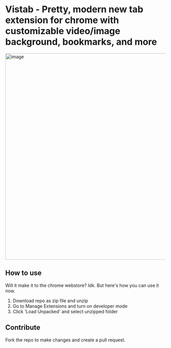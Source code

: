 # Vistab - Pretty, modern new tab extension for chrome with customizable video/image background, bookmarks, and more

<img width="1366" height="647" alt="image" src="https://github.com/user-attachments/assets/b92a63ff-37d4-4041-9e1c-ef97b97f643b" />

## How to use

Will it make it to the chrome webstore? Idk. But here's how you can use it now.

1. Download repo as zip file and unzip
2. Go to Manage Extensions and turn on developer mode
3. Click 'Load Unpacked' and select unzipped folder

## Contribute

Fork the repo to make changes and create a pull request.
